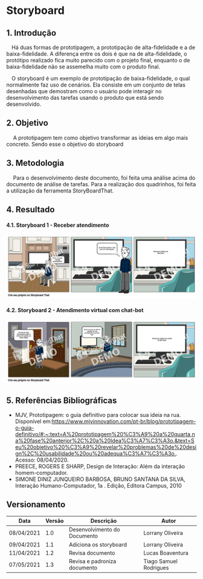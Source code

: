 # Storyboard

## 1. Introdução

<p>&emsp;Há duas formas de prototipagem, a prototipação de alta-fidelidade e a de baixa-fidelidade. A diferença entre os dois é que na de alta-fidelidade, o protótipo realizado fica muito parecido com o projeto final, enquanto o de baixa-fidelidade não se assemelha muito com o produto final.</p>
<p>&emsp;O storyboard é um exemplo de prototipação de baixa-fidelidade, o qual normalmente faz uso de cenários. Ela consiste em um conjunto de telas desenhadas que demostram como o usuário pode interagir no desenvolvimento das tarefas usando o produto que está sendo desenvolvido. </p>

## 2. Objetivo
<p>&emsp; A prototipagem tem como objetivo transformar as ideias em algo mais concreto. Sendo esse o objetivo do storyboard</p> 

## 3. Metodologia
<p>&emsp; Para o desenvolvimento deste documento, foi feita uma análise acima do documento de análise de tarefas. Para a realização dos quadrinhos, foi feita a utilização da ferramenta StoryBoardThat.</p>

## 4. Resultado
#### 4.1. Storyboard 1 - Receber atendimento 
![](../../assets/storyboard/receber-atendimento-highres.png)

#### 4.2. Storyboard 2 - Atendimento virtual com chat-bot
![](../../assets/storyboard/atendimento-chat-bot-highres.png)

## 5. Referências Bibliográficas
- MJV, Prototipagem: o guia definitivo para colocar sua ideia na rua. Disponível em:<https://www.mjvinnovation.com/pt-br/blog/prototipagem-o-guia-definitivo/#:~:text=A%20prototipagem%20%C3%A9%20a%20quarta,na%20fase%20anterior%2C%20a%20Idea%C3%A7%C3%A3o.&text=Seu%20objetivo%20%C3%A9%20revelar%20problemas%20de%20design%2C%20usabilidade%20ou%20adequa%C3%A7%C3%A3o.>. Acesso: 08/04/2020.
- PREECE, ROGERS E SHARP, Design de Interação: Além da interação homem-computador.
- SIMONE DINIZ JUNQUEIRO BARBOSA, BRUNO SANTANA DA SILVA, Interação Humano-Computador, 1a . Edição, Editora Campus, 2010

## Versionamento

| Data       | Versão | Descrição                    | Autor            |
| ---------- | ------ | ---------------------------- | ---------------- |
| 08/04/2021 | 1.0    | Desenvolvimento do Documento | Lorrany Oliveira |
| 09/04/2021 | 1.1    | Adiciona os storyboard | Lorrany Oliveira |
| 11/04/2021 | 1.2    | Revisa documento |Lucas Boaventura |
| 07/05/2021 |  1.3   | Revisa e padroniza documento | Tiago Samuel Rodrigues |
